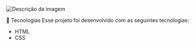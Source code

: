 ![Descrição da imagem](https://efficient-sloth-d85.notion.site/image/https%3A%2F%2Fs3-us-west-2.amazonaws.com%2Fsecure.notion-static.com%2F97df845c-bb24-4f2e-a018-2aa08a93eac0%2FUntitled.png?table=block&id=5162bb88-4d58-4d36-9773-1d7d8a094924&spaceId=08f749ff-d06d-49a8-a488-9846e081b224&width=2000&userId=&cache=v2)


🚀 Tecnologias
Esse projeto foi desenvolvido com as seguintes tecnologias:

- HTML
- CSS
